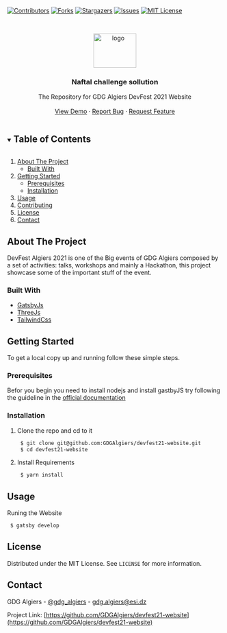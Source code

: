[![Contributors][contributors-shield]][contributors-url]
[![Forks][forks-shield]][forks-url]
[![Stargazers][stars-shield]][stars-url]
[![Issues][issues-shield]][issues-url]
[![MIT License][license-shield]][license-url]

<!-- PROJECT LOGO -->
<br />
<p align="center">
<a href="https://ibb.co/kB5c0xf"><img src="https://i.ibb.co/3d4hW7q/logo.png" alt="logo" border="0" width="100px" height="80px" /></a>
  <h3 align="center">Naftal challenge sollution</h3>

  <p align="center">
The Repository for GDG Algiers DevFest 2021 Website
    <br />
    <br />
    <a href="http://devfest21.gdgalgiers.com/">View Demo</a>
    ·
    <a href="https://github.com/GDGAlgiers/devfest21-website/issues">Report Bug</a>
    ·
    <a href="https://github.com/GDGAlgiers/devfest21-website/issues">Request Feature</a>
  </p>
</p>

<!-- TABLE OF CONTENTS -->
<details open="open">
  <summary><h2 style="display: inline-block">Table of Contents</h2></summary>
  <ol>
    <li>
      <a href="#about-the-project">About The Project</a>
      <ul>
        <li><a href="#built-with">Built With</a></li>
      </ul>
    </li>
    <li>
      <a href="#getting-started">Getting Started</a>
      <ul>
        <li><a href="#prerequisites">Prerequisites</a></li>
        <li><a href="#installation">Installation</a></li>
      </ul>
    </li>
    <li><a href="#usage">Usage</a></li>
    <li><a href="#contributing">Contributing</a></li>
    <li><a href="#license">License</a></li>
    <li><a href="#contact">Contact</a></li>
  </ol>
</details>



<!-- ABOUT THE PROJECT -->
## About The Project
DevFest Algiers 2021 is one of the Big events of GDG Algiers composed by a set of activities: talks, workshops and mainly a Hackathon, this project showcase some of the important stuff of the event. 


### Built With

* [GatsbyJs](https://www.gatsbyjs.com/)
* [ThreeJs](https://threejs.org/)
* [TailwindCss](https://tailwindcss.com/)


<!-- GETTING STARTED -->
## Getting Started

To get a local copy up and running follow these simple steps.

### Prerequisites

Befor you begin you need to install nodejs and install gastbyJS try following the guideline in the [official documentation](https://www.gatsbyjs.com/docs/quick-start/) 

### Installation

1. Clone the repo and cd to it
   ```sh
    $ git clone git@github.com:GDGAlgiers/devfest21-website.git 
    $ cd devfest21-website
   ```
2. Install Requirements
   ```sh
    $ yarn install 
   ```

<!-- USAGE EXAMPLES -->
## Usage  
Runing the Website 
   ```sh
    $ gatsby develop 
   ```



<!-- PROJECT STRUCTURE -->



<!-- LICENSE -->
## License

Distributed under the MIT License. See `LICENSE` for more information.

<!-- CONTACT -->
## Contact

GDG Algiers - [@gdg_algiers](https://twitter.com/gdg_algiers) - gdg.algiers@esi.dz

Project Link: [https://github.com/GDGAlgiers/devfest21-website](https://github.com/GDGAlgiers/devfest21-website)


<!-- MARKDOWN LINKS & IMAGES -->
<!-- https://www.markdownguide.org/basic-syntax/#reference-style-links -->
[contributors-shield]: https://img.shields.io/github/contributors/GDGAlgiers/devfest21-website.svg?style=for-the-badge
[contributors-url]: https://github.com/GDGAlgiers/devfest21-website/graphs/contributors
[forks-shield]: https://img.shields.io/github/forks/GDGAlgiers/devfest21-website.svg?style=for-the-badge
[forks-url]: https://github.com/GDGAlgiers/devfest21-website/network/members
[stars-shield]: https://img.shields.io/github/stars/GDGAlgiers/devfest21-website.svg?style=for-the-badge
[stars-url]: https://github.com/GDGAlgiers/devfest21-website/stargazers
[issues-shield]: https://img.shields.io/github/issues/GDGAlgiers/devfest21-website.svg?style=for-the-badge
[issues-url]: https://github.com/GDGAlgiers/devfest21-website/issues
[license-shield]: https://img.shields.io/github/license/GDGAlgiers/devfest21-website.svg?style=for-the-badge
[license-url]: https://github.com/GDGAlgiers/devfest21-website/blob/master/LICENSE.txt
